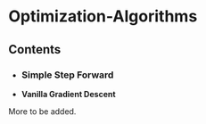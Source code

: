 <h1>Optimization-Algorithms</h1>
<h2>Contents</h2>
<ul>
<li><b><h3>Simple Step Forward</h3></b><li>
  
  <b>Vanilla Gradient Descent</b> 
 
</ul>

<p>More to be added.</p>
